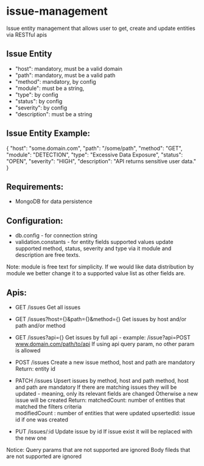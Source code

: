 # issue-management
Issue entity management that allows user to get, create and update entities via RESTful apis

## Issue Entity
- "host": mandatory, must be a valid domain
- "path": mandatory, must be a valid path
- "method": mandatory, by config
- "module": must be a string,
- "type": by config
- "status": by config
- "severity": by config
- "description": must be a string

## Issue Entity Example:
{
    "host": "some.domain.com",
    "path": "/some/path",
    "method": "GET",
    "module": "DETECTION",
    "type": "Excessive Data Exposure",
    "status": "OPEN",
    "severity": "HIGH",
    "description": "API returns sensitive user data."
}

## Requirements:
- MongoDB for data persistence

## Configuration:
- db.config - for connection string
- validation.constants - for entity fields supported values
  update supported method, status, severity and type via it
  module and description are free texts. 

Note: module is free text for simplicity. If we would like data distribution by module we better change it to a supported value list as other fields are.

## Apis:
- GET /issues
Get all issues

- GET /issues?host={}&path={}&method={}
Get issues by host and/or path and/or method

- GET /issues?api={}
Get issues by full api - example: /issue?api=POST www.domain.com/path/to/api
If using api query param, no other param is allowed

- POST /issues
Create a new issue
method, host and path are mandatory
Return: entity id

- PATCH /issues
Upsert issues by method, host and path
method, host and path are mandatory
If there are matching issues they will be updated - meaning, only its relevant fields are changed
Otherwise a new issue will be created
Return: matchedCount: number of entities that matched the filters criteria  
        modifiedCount : number of entities that were updated
        upsertedId: issue id if one was created  

- PUT /issues/:id
Update issue by id
If issue exist it will be replaced with the new one

Notice:
Query params that are not supported are ignored
Body fileds that are not supported are ignored
